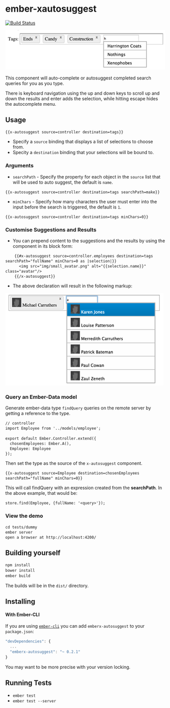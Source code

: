 ember-xautosuggest
=================
[![Build Status](https://secure.travis-ci.org/dagda1/emberx-autosuggest.svg?branch=master)](http://travis-ci.org/dockyard/ember-validations)

![ember autosuggest](autosuggest.png)

This component will auto-complete or autosuggest completed search queries for you as you type.

There is keyboard navigation using the up and down keys to scroll up and down the results and enter adds the selection,
while hitting escape hides the autocomplete menu.

## Usage
```
{{x-autosuggest source=controller destination=tags}}
```
- Specify a `source` binding that displays a list of selections to choose from.
- Specity  a `destination` binding that your selections will be bound to.

### Arguments
- `searchPath` - Specify the property for each object in the `source` list that will be used to auto suggest, the default is `name`.

```
{{x-autosuggest source=controller destination=tags searchPath=make}}
```

- `minChars` - Specify how many characters the user must enter into the input before the search is triggered, the default is `1`.
```
{{x-autosuggest source=controller destination=tags minChars=0}}
```

### Customise Suggestions and Results
- You can prepend content to the suggestions and the results by using the component in its block form:
```
    {{#x-autosuggest source=controller.employees destination=tags searchPath="fullName" minChars=0 as |selection|}}
      <img src="img/small_avatar.png" alt="{{selection.name}}" class="avatar"/>
    {{/x-autosuggest}}
```

- The above declaration will result in the following markup:

![ember autosuggest](custom.png)

### Query an Ember-Data model
Generate ember-data type ```findQuery``` queries on the remote server by getting a reference to the type.
```
// controller
import Employee from '../models/employee';

export default Ember.Controller.extend({
  chosenEmployees: Ember.A(),
  Employee: Employee
});

```
Then set the type as the source of the ```x-autosuggest``` component.
```
{{x-autosuggest source=Employee destination=chosenEmployees searchPath="fullName" minChars=0}}
```
This will call findQuery with an expression created from the **searchPath**.  In the above example, that would be:
```
store.find(Employee, {fullName: '<query>'});
```
### View the demo
```
cd tests/dummy
ember server
open a browser at http://localhost:4200/

```

## Building yourself ##

```bash
npm install
bower install
ember build
```

The builds will be in the `dist/` directory.

## Installing ##

#### With Ember-CLI ####
If you are using
[`ember-cli`](https://github.com/stefanpenner/ember-cli) you can add
`emberx-autosuggest` to your `package.json`:

```javascript
"devDependencies": {
  ...
  "emberx-autosuggest": "~ 0.2.1"
}
```

You may want to be more precise with your version locking.

## Running Tests

* `ember test`
* `ember test --server`
